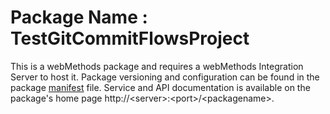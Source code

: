 # Package Name : TestGitCommitFlowsProject
This is a webMethods package and requires a webMethods Integration Server to host it. Package versioning and configuration can be found in the package [manifest](./TestGitCommitFlowsProject/manifest.v3) file. Service and API documentation is available on the package's home page http://&lt;server&gt;:&lt;port&gt;/&lt;packagename>.